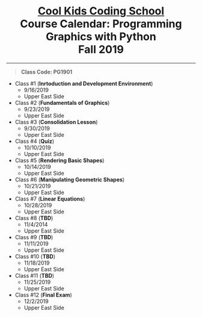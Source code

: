 # <center> [**Cool Kids Coding School**](http://www.coolkidscodingschool.com)<br>Course Calendar: **Programming Graphics with Python**<br>  Fall 2019

---
> **Class Code: PG1901**

+ Class #1 (**Inrtoduction and Development Environment**)
  + 9/16/2019
  + Upper East Side
+ Class #2 (**Fundamentals of Graphics**)
  + 9/23/2019
  + Upper East Side
+ Class #3 (**Consolidation Lesson**)
  + 9/30/2019
  + Upper East Side
+ Class #4 (**Quiz**)
  + 10/10/2019
  + Upper East Side
+ Class #5 (**Rendering Basic Shapes**)
  + 10/14/2019
  + Upper East Side
+ Class #6 (**Manipulating Geometric Shapes**)
  + 10/21/2019
  + Upper East Side
+ Class #7 (**Linear Equations**)
  + 10/28/2019
  + Upper East Side
+ Class #8 (**TBD**)
  + 11/4/2014
  + Upper East Side
+ Class #9 (**TBD**)
  + 11/11/2019
  + Upper East Side
+ Class #10 (**TBD**)
  + 11/18/2019
  + Upper East Side
+ Class #11 (**TBD**)
  + 11/25/2019
  + Upper East Side
+ Class #12 (**Final Exam**)
  + 12/2/2019
  + Upper East Side

